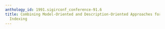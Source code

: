 ```yaml
---
anthology_id: 1991.sigirconf_conference-91.6
title: Combining Model-Oriented and Description-Oriented Approaches for Probabilistic
  Indexing
---
```

